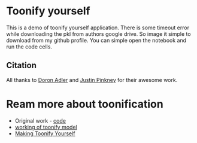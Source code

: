 # Toonify yourself
This is a demo of toonify yourself application. There is some timeout error while downloading the pkl from authors google drive. So image it simple to download from my github profile. You can simple open the notebook and run the code cells.  

## Citation
All thanks to [Doron Adler]() and [Justin Pinkney]() for their awesome work.

# Ream more about toonification
- Original work - [code](https://colab.research.google.com/drive/1s2XPNMwf6HDhrJ1FMwlW1jl-eQ2-_tlk?usp=sharing)
- [working of toonify model](https://www.justinpinkney.com/toonify-yourself/)
- [Making Toonify Yourself](https://www.justinpinkney.com/making-toonify/)
